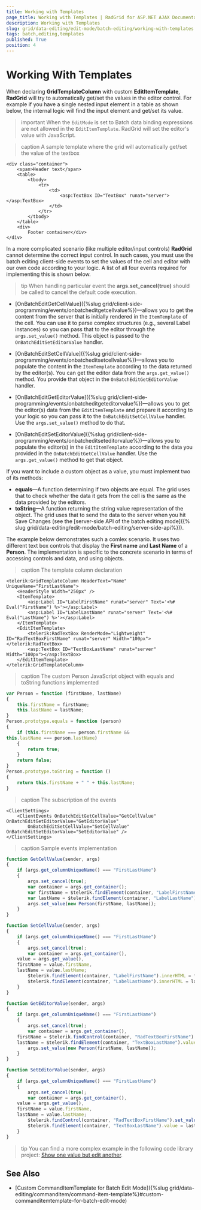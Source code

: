 ```yaml
---
title: Working with Templates
page_title: Working with Templates | RadGrid for ASP.NET AJAX Documentation
description: Working with Templates
slug: grid/data-editing/edit-mode/batch-editing/working-with-templates
tags: batch,editing,templates
published: True
position: 4
---
```


# Working With Templates


When declaring **GridTemplateColumn** with custom **EditItemTemplate**, **RadGrid** will try to automatically get/set the values in the editor control. For example if you have a single nested input element in a table as shown below, the internal logic will find the input element and get/set its value.

>important When the `EditMode` is set to Batch data binding expressions are not allowed in the `EditItemTemplate`. RadGrid will set the editor's value with JavaScript.

>caption A sample template where the grid will automatically get/set the value of the textbox

````ASP.NET
<div class="container">
    <span>Header text</span>
    <table>
        <tbody>
            <tr>
                <td>
                    <asp:TextBox ID="TextBox" runat="server"></asp:TextBox>
                </td>
            </tr>
        </tbody>
    </table>
    <div>
        Footer container</div>
</div>
````



In a more complicated scenario (like multiple editor/input controls) **RadGrid** cannot determine the correct input control. In such cases, you must use the batch editing client-side events to set the values of the cell and editor with our own code according to your logic. A list of all four events required for implementing this is shown below.

>tip When handling particular event the **args.set_cancel(true)** should be called to cancel the default code execution.



* [OnBatchEditGetCellValue]({%slug grid/client-side-programming/events/onbatcheditgetcellvalue%})—allows you to get the content from the server that is initially rendered in the `ItemTemplate` of the cell. You can use it to parse complex structures (e.g., several Label instances) so you can pass that to the editor through the `args.set_value()` method. This object is passed to the `OnBatchEditSetEditorValue` handler.

* [OnBatchEditSetCellValue]({%slug grid/client-side-programming/events/onbatcheditsetcellvalue%})—allows you to populate the content in the `ItemTemplate` according to the data returned by the editor(s). You can get the editor data from the `args.get_value()` method. You provide that object in the `OnBatchEditGetEditorValue` handler.

* [OnBatchEditGetEditorValue]({%slug grid/client-side-programming/events/onbatcheditgeteditorvalue%})—allows you to get the editor(s) data from the `EditItemTemplate` and prepare it according to your logic so you can pass it to the `OnBatchEditSetCellValue` handler. Use the `args.set_value()` method to do that.

* [OnBatchEditSetEditorValue]({%slug grid/client-side-programming/events/onbatcheditseteditorvalue%})—allows you to populate the editor(s) in the `EditItemTemplate` according to the data you provided in the `OnBatchEditGetCellValue` handler. Use the `args.get_value()` method to get that object.

If you want to include a custom object as a value, you must implement two of its methods:

* **equals**—A function determining if two objects are equal. The grid uses that to check whether the data it gets from the cell is the same as the data provided by the editors.
* **toString**—A function returning the string value representation of the object. The grid uses that to send the data to the server when you hit Save Changes (see the [server-side API of the batch editing mode]({% slug grid/data-editing/edit-mode/batch-editing/server-side-api%})).

The example below demonstrates such a comlex scenario. It uses two different text box controls that display the **First name** and **Last Name** of a **Person**. The implementation is specific to the concrete scenario in terms of accessing controls and data, and using objects.

>caption The template column declaration

````ASP.NET
<telerik:GridTemplateColumn HeaderText="Name" UniqueName="FirstLastName">
    <HeaderStyle Width="250px" />
    <ItemTemplate>
        <asp:Label ID="LabelFirstName" runat="server" Text='<%# Eval("FirstName") %>'></asp:Label>
        <asp:Label ID="LabelLastName" runat="server" Text='<%# Eval("LastName") %>'></asp:Label>
    </ItemTemplate>
    <EditItemTemplate>
        <telerik:RadTextBox RenderMode="Lightweight" ID="RadTextBoxFirstName" runat="server" Width="100px"></telerik:RadTextBox>
        <asp:TextBox ID="TextBoxLastName" runat="server" Width="100px"></asp:TextBox>
    </EditItemTemplate>
</telerik:GridTemplateColumn>
````



>caption The custom Person JavaScript object with equals and toString functions implemented

````JavaScript
var Person = function (firstName, lastName)
{
    this.firstName = firstName;
    this.lastName = lastName;
}
Person.prototype.equals = function (person)
{
    if (this.firstName === person.firstName &&
this.lastName === person.lastName)
    {
        return true;
    }
    return false;
}
Person.prototype.toString = function ()
{
    return this.firstName + " " + this.lastName;
}
````



>caption The subscription of the events

````ASP.NET
<ClientSettings>
    <ClientEvents OnBatchEditGetCellValue="GetCellValue" OnBatchEditGetEditorValue="GetEditorValue"
        OnBatchEditSetCellValue="SetCellValue" OnBatchEditSetEditorValue="SetEditorValue" />
</ClientSettings>
````



>caption Sample events implementation

````JavaScript
function GetCellValue(sender, args)
{
    if (args.get_columnUniqueName() === "FirstLastName")
    {
        args.set_cancel(true);
        var container = args.get_container();
        var firstName = $telerik.findElement(container, "LabelFirstName").innerHTML;
        var lastName = $telerik.findElement(container, "LabelLastName").innerHTML;
        args.set_value(new Person(firstName, lastName));
    }
}

function SetCellValue(sender, args)
{
    if (args.get_columnUniqueName() === "FirstLastName")
    {
        args.set_cancel(true);
        var container = args.get_container(),
    value = args.get_value(),
    firstName = value.firstName,
    lastName = value.lastName;
        $telerik.findElement(container, "LabelFirstName").innerHTML = firstName;
        $telerik.findElement(container, "LabelLastName").innerHTML = lastName;
    }
}

function GetEditorValue(sender, args)
{
    if (args.get_columnUniqueName() === "FirstLastName")
    {
        args.set_cancel(true);
        var container = args.get_container(),
    firstName = $telerik.findControl(container, "RadTextBoxFirstName").get_value(),
    lastName = $telerik.findElement(container, "TextBoxLastName").value;
        args.set_value(new Person(firstName, lastName));
    }
}

function SetEditorValue(sender, args)
{
    if (args.get_columnUniqueName() === "FirstLastName")
    {
        args.set_cancel(true);
        var container = args.get_container(),
    value = args.get_value(),
    firstName = value.firstName,
    lastName = value.lastName;
        $telerik.findControl(container, "RadTextBoxFirstName").set_value(firstName);
        $telerik.findElement(container, "TextBoxLastName").value = lastName;
    }
}
````

>tip You can find a more complex example in the following code library project: [Show one value but edit another](https://www.telerik.com/support/code-library/show-short-date-edit-full-date-with-batch-editing).



## See Also

* [Custom CommandItemTemplate for Batch Edit Mode]({%slug grid/data-editing/commanditem/command-item-template%}#custom-commanditemtemplate-for-batch-edit-mode)